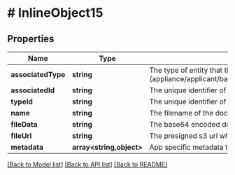 # # InlineObject15

## Properties

Name | Type | Description | Notes
------------ | ------------- | ------------- | -------------
**associatedType** | **string** | The type of entity that the document is associated with (appliance/applicant/bankStatement/batch/certificate/contact/depositCertificate/estate/estateUnit/idCheck/keySet/landlord/nominalTransaction/property/tenancy/tenancyCheck/tenancyRenewal/worksOrder) |
**associatedId** | **string** | The unique identifier of the entity that the document is associated with |
**typeId** | **string** | The unique identifier of the type of document |
**name** | **string** | The filename of the document |
**fileData** | **string** | The base64 encoded document content, prefixed with the content type (eg. data:text/plain;base64,VGVzdCBmaWxl)  This supports upto 6MB | [optional]
**fileUrl** | **string** | The presigned s3 url which a document has been uploaded to (This supports files up to 30MB) | [optional]
**metadata** | **array<string,object>** | App specific metadata to set against the document | [optional]

[[Back to Model list]](../../README.md#models) [[Back to API list]](../../README.md#endpoints) [[Back to README]](../../README.md)
